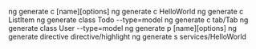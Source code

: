 ng generate c [name][options]
ng generate c HelloWorld
ng generate c ListItem
ng generate class Todo --type=model
ng generate c tab/Tab
ng generate class User --type=model
ng generate p [name][options]
ng generate directive directive/highlight
ng generate s services/HelloWorld
